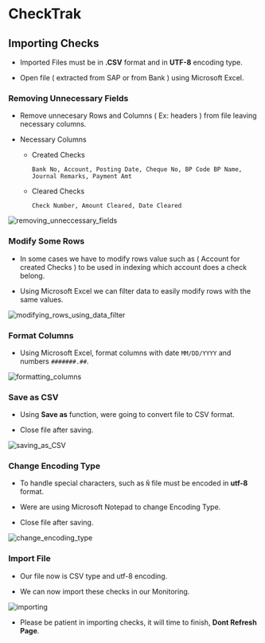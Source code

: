 # CheckTrak

## Importing Checks

- Imported Files must be in **.CSV** format and in **UTF-8** encoding type.

- Open file ( extracted from SAP or from Bank ) using Microsoft Excel.

### Removing Unnecessary Fields

- Remove unnecesary Rows and Columns ( Ex: headers ) from file leaving necessary columns.

* Necessary Columns

  - Created Checks

    `Bank No, Account, Posting Date, Cheque No, BP Code BP Name, Journal Remarks, Payment Amt`

  - Cleared Checks

    `Check Number, Amount Cleared, Date Cleared`

![removing_unneccessary_fields](https://media.giphy.com/media/hqrkqhDjQDccCob1xU/source.gif)

### Modify Some Rows

- In some cases we have to modify rows value such as ( Account for created Checks ) to be used in indexing which account does a check belong.

- Using Microsoft Excel we can filter data to easily modify rows with the same values.

![modifying_rows_using_data_filter](https://media.giphy.com/media/KzibcJECqyuSdKMsW4/source.gif)

### Format Columns

- Using Microsoft Excel, format columns with date `MM/DD/YYYY` and numbers `#######.##`.

![formatting_columns](https://media.giphy.com/media/JSYut2FYht567NrFHY/source.gif)

### Save as CSV

- Using **Save as** function, were going to convert file to CSV format.

- Close file after saving.

![saving_as_CSV](https://media.giphy.com/media/WOCPsteRMN71wdpiJR/source.gif)

### Change Encoding Type

- To handle special characters, such as `Ñ` file must be encoded in **utf-8** format.

- Were are using Microsoft Notepad to change Encoding Type.

- Close file after saving.

![change_encoding_type](https://media.giphy.com/media/XfsHYEpT7s7K8ee5Oy/source.gif)

### Import File

- Our file now is CSV type and utf-8 encoding.

- We can now import these checks in our Monitoring.

![importing](https://media.giphy.com/media/chKLliGS9dkqBghR1y/source.gif)

- Please be patient in importing checks, it will time to finish, **Dont Refresh Page**.
